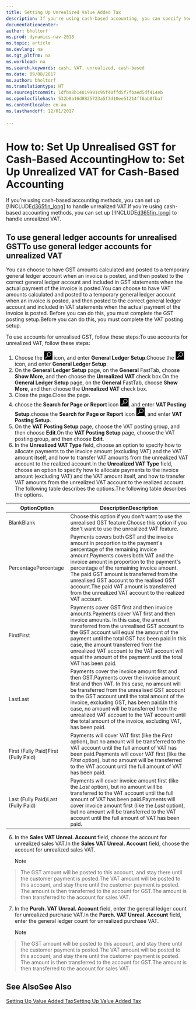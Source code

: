```yaml
---
title: Setting Up Unrealized Value Added Tax
description: If you're using cash-based accounting, you can specify how to handle unrealised GST for sales and purchases.
documentationcenter: 
author: bholtorf
ms.prod: dynamics-nav-2018
ms.topic: article
ms.devlang: na
ms.tgt_pltfrm: na
ms.workload: na
ms.search.keywords: cash, VAT, unrealized, cash-based
ms.date: 09/08/2017
ms.author: bholtorf
ms.translationtype: HT
ms.sourcegitcommit: 1dfba8b14019991c95f40ffd5f7fbaed5df414eb
ms.openlocfilehash: 532b8a16d8825723a5f3d10ee51214ff6ab8fbaf
ms.contentlocale: en-au
ms.lasthandoff: 12/01/2017

---
```


# <a name="how-to-set-up-unrealized-vat-for-cash-based-accounting"></a><span data-ttu-id="84e4b-103">How to: Set Up Unrealised GST for Cash-Based Accounting</span><span class="sxs-lookup"><span data-stu-id="84e4b-103">How to: Set Up Unrealized VAT for Cash-Based Accounting</span></span>
<span data-ttu-id="84e4b-104">If you're using cash-based accounting methods, you can set up [!INCLUDE[d365fin_long](includes/d365fin_long_md.md)] to handle unrealized VAT.</span><span class="sxs-lookup"><span data-stu-id="84e4b-104">If you're using cash-based accounting methods, you can set up [!INCLUDE[d365fin_long](includes/d365fin_long_md.md)] to handle unrealized VAT.</span></span>

## <a name="to-use-general-ledger-accounts-for-unrealized-vat"></a><span data-ttu-id="84e4b-105">To use general ledger accounts for unrealised GST</span><span class="sxs-lookup"><span data-stu-id="84e4b-105">To use general ledger accounts for unrealized VAT</span></span>
<span data-ttu-id="84e4b-106">You can choose to have GST amounts calculated and posted to a temporary general ledger account when an invoice is posted, and then posted to the correct general ledger account and included in GST statements when the actual payment of the invoice is posted.</span><span class="sxs-lookup"><span data-stu-id="84e4b-106">You can choose to have VAT amounts calculated and posted to a temporary general ledger account when an invoice is posted, and then posted to the correct general ledger account and included in VAT statements when the actual payment of the invoice is posted.</span></span> <span data-ttu-id="84e4b-107">Before you can do this, you must complete the GST posting setup.</span><span class="sxs-lookup"><span data-stu-id="84e4b-107">Before you can do this, you must complete the VAT posting setup.</span></span>

<span data-ttu-id="84e4b-108">To use accounts for unrealised GST, follow these steps:</span><span class="sxs-lookup"><span data-stu-id="84e4b-108">To use accounts for unrealized VAT, follow these steps:</span></span>
1. <span data-ttu-id="84e4b-109">Choose the ![Search for Page or Report](media/ui-search/search_small.png "Search for Page or Report icon") icon, and enter **General Ledger Setup**.</span><span class="sxs-lookup"><span data-stu-id="84e4b-109">Choose the ![Search for Page or Report](media/ui-search/search_small.png "Search for Page or Report icon") icon, and enter **General Ledger Setup**.</span></span> 
2. <span data-ttu-id="84e4b-110">On the **General Ledger Setup** page, on the **General** FastTab, choose **Show More**, and then choose the **Unrealized VAT** check box.</span><span class="sxs-lookup"><span data-stu-id="84e4b-110">On the **General Ledger Setup** page, on the **General** FastTab, choose **Show More**, and then choose the **Unrealized VAT** check box.</span></span>
3. <span data-ttu-id="84e4b-111">Close the page.</span><span class="sxs-lookup"><span data-stu-id="84e4b-111">Close the page.</span></span>
4. <span data-ttu-id="84e4b-112">choose the **Search for Page or Report** icon ![Search for Page or Report](media/ui-search/search_small.png "Search for Page or Report icon"), and enter **VAT Posting Setup**.</span><span class="sxs-lookup"><span data-stu-id="84e4b-112">choose the **Search for Page or Report** icon ![Search for Page or Report](media/ui-search/search_small.png "Search for Page or Report icon"), and enter **VAT Posting Setup**.</span></span> 
5. <span data-ttu-id="84e4b-113">On the **VAT Posting Setup** page, choose the VAT posting group, and then choose **Edit**.</span><span class="sxs-lookup"><span data-stu-id="84e4b-113">On the **VAT Posting Setup** page, choose the VAT posting group, and then choose **Edit**.</span></span> 
6. <span data-ttu-id="84e4b-114">In the **Unrealized VAT Type** field, choose an option to specify how to allocate payments to the invoice amount (excluding VAT) and the VAT amount itself, and how to transfer VAT amounts from the unrealized VAT account to the realized account.</span><span class="sxs-lookup"><span data-stu-id="84e4b-114">In the **Unrealized VAT Type** field, choose an option to specify how to allocate payments to the invoice amount (excluding VAT) and the VAT amount itself, and how to transfer VAT amounts from the unrealized VAT account to the realized account.</span></span> <span data-ttu-id="84e4b-115">The following table describes the options.</span><span class="sxs-lookup"><span data-stu-id="84e4b-115">The following table describes the options.</span></span>

| <span data-ttu-id="84e4b-116">Option</span><span class="sxs-lookup"><span data-stu-id="84e4b-116">Option</span></span> | <span data-ttu-id="84e4b-117">Description</span><span class="sxs-lookup"><span data-stu-id="84e4b-117">Description</span></span> |
| --- | --- |
| <span data-ttu-id="84e4b-118">Blank</span><span class="sxs-lookup"><span data-stu-id="84e4b-118">Blank</span></span> | <span data-ttu-id="84e4b-119">Choose this option if you don't want to use the unrealised GST feature.</span><span class="sxs-lookup"><span data-stu-id="84e4b-119">Choose this option if you don't want to use the unrealized VAT feature.</span></span> |
| <span data-ttu-id="84e4b-120">Percentage</span><span class="sxs-lookup"><span data-stu-id="84e4b-120">Percentage</span></span> | <span data-ttu-id="84e4b-121">Payments covers both GST and the invoice amount in proportion to the payment's percentage of the remaining invoice amount.</span><span class="sxs-lookup"><span data-stu-id="84e4b-121">Payments covers both VAT and the invoice amount in proportion to the payment's percentage of the remaining invoice amount.</span></span> <span data-ttu-id="84e4b-122">The paid GST amount is transferred from the unrealised GST account to the realised GST account.</span><span class="sxs-lookup"><span data-stu-id="84e4b-122">The paid VAT amount is transferred from the unrealized VAT account to the realized VAT account.</span></span> |
| <span data-ttu-id="84e4b-123">First</span><span class="sxs-lookup"><span data-stu-id="84e4b-123">First</span></span> | <span data-ttu-id="84e4b-124">Payments cover GST first and then invoice amounts.</span><span class="sxs-lookup"><span data-stu-id="84e4b-124">Payments cover VAT first and then invoice amounts.</span></span> <span data-ttu-id="84e4b-125">In this case, the amount transferred from the unrealised GST account to the GST account will equal the amount of the payment until the total GST has been paid.</span><span class="sxs-lookup"><span data-stu-id="84e4b-125">In this case, the amount transferred from the unrealized VAT account to the VAT account will equal the amount of the payment until the total VAT has been paid.</span></span> |
| <span data-ttu-id="84e4b-126">Last</span><span class="sxs-lookup"><span data-stu-id="84e4b-126">Last</span></span> | <span data-ttu-id="84e4b-127">Payments cover the invoice amount first and then GST.</span><span class="sxs-lookup"><span data-stu-id="84e4b-127">Payments cover the invoice amount first and then VAT.</span></span> <span data-ttu-id="84e4b-128">In this case, no amount will be transferred from the unrealised GST account to the GST account until the total amount of the invoice, excluding GST, has been paid.</span><span class="sxs-lookup"><span data-stu-id="84e4b-128">In this case, no amount will be transferred from the unrealized VAT account to the VAT account until the total amount of the invoice, excluding VAT, has been paid.</span></span> |
| <span data-ttu-id="84e4b-129">First (Fully Paid)</span><span class="sxs-lookup"><span data-stu-id="84e4b-129">First (Fully Paid)</span></span> | <span data-ttu-id="84e4b-130">Payments will cover VAT first (like the _First_ option), but no amount will be transferred to the VAT account until the full amount of VAT has been paid.</span><span class="sxs-lookup"><span data-stu-id="84e4b-130">Payments will cover VAT first (like the _First_ option), but no amount will be transferred to the VAT account until the full amount of VAT has been paid.</span></span> |
| <span data-ttu-id="84e4b-131">Last (Fully Paid)</span><span class="sxs-lookup"><span data-stu-id="84e4b-131">Last (Fully Paid)</span></span> | <span data-ttu-id="84e4b-132">Payments will cover invoice amount first (like the _Last_ option), but no amount will be transferred to the VAT account until the full amount of VAT has been paid.</span><span class="sxs-lookup"><span data-stu-id="84e4b-132">Payments will cover invoice amount first (like the _Last_ option), but no amount will be transferred to the VAT account until the full amount of VAT has been paid.</span></span> |

6. <span data-ttu-id="84e4b-133">In the **Sales VAT Unreal. Account** field, choose the account for unrealized sales VAT.</span><span class="sxs-lookup"><span data-stu-id="84e4b-133">In the **Sales VAT Unreal. Account** field, choose the account for unrealized sales VAT.</span></span>

    > [!NOTE]  
>   <span data-ttu-id="84e4b-134">The GST amount will be posted to this account, and stay there until the customer payment is posted.</span><span class="sxs-lookup"><span data-stu-id="84e4b-134">The VAT amount will be posted to this account, and stay there until the customer payment is posted.</span></span> <span data-ttu-id="84e4b-135">The amount is then transferred to the account for GST.</span><span class="sxs-lookup"><span data-stu-id="84e4b-135">The amount is then transferred to the account for sales VAT.</span></span>
7. <span data-ttu-id="84e4b-136">In the **Purch. VAT Unreal. Account** field, enter the general ledger count for unrealized purchase VAT.</span><span class="sxs-lookup"><span data-stu-id="84e4b-136">In the **Purch. VAT Unreal. Account** field, enter the general ledger count for unrealized purchase VAT.</span></span>

    > [!NOTE]  
>   <span data-ttu-id="84e4b-137">The GST amount will be posted to this account, and stay there until the customer payment is posted.</span><span class="sxs-lookup"><span data-stu-id="84e4b-137">The VAT amount will be posted to this account, and stay there until the customer payment is posted.</span></span> <span data-ttu-id="84e4b-138">The amount is then transferred to the account for GST.</span><span class="sxs-lookup"><span data-stu-id="84e4b-138">The amount is then transferred to the account for sales VAT.</span></span>

## <a name="see-also"></a><span data-ttu-id="84e4b-139">See Also</span><span class="sxs-lookup"><span data-stu-id="84e4b-139">See Also</span></span>
[<span data-ttu-id="84e4b-140">Setting Up Value Added Tax</span><span class="sxs-lookup"><span data-stu-id="84e4b-140">Setting Up Value Added Tax</span></span>](finance-setup-vat.md)
